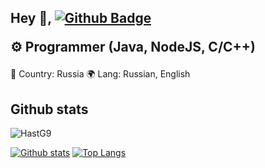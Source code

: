 ## Hey 👋, [![Github Badge](https://img.shields.io/badge/-HastG9-grey?style=flat&logo=github&logoColor=white&link=https://github.com/HastG9/)](https://www.github.com/HastG9/) <p align='left'>⚙ Programmer (Java, NodeJS, C/C++) 
🚩 Сountry: Russia 
🌍 Lang: Russian, English
</p>

## Github stats
<p align=left> <img src=https://komarev.com/ghpvc/?username=HastG9 alt=HastG9 /> </p>

[![Github stats](https://github-readme-stats.vercel.app/api?username=HastG9&show_icons=true&include_all_commits=true)](https://github.com/HastG9/github-readme-stats)
[![Top Langs](https://github-readme-stats.vercel.app/api/top-langs/?username=HastG9&layout=compact)](https://github.com/HastG9/github-readme-stats)
